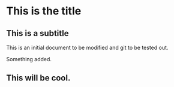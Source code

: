 # This is the title


## This is a subtitle

This is an initial document to be modified and git to be tested out.

Something added.

## This will be cool.

